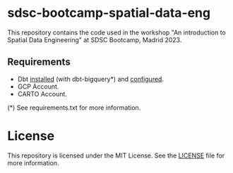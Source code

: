 # sdsc-bootcamp-spatial-data-eng

This repository contains the code used in the workshop "An introduction to Spatial Data Engineering" at SDSC Bootcamp, Madrid 2023.

## Requirements

- Dbt [installed](https://docs.getdbt.com/docs/core/pip-install) (with dbt-bigquery*) and [configured](https://docs.getdbt.com/docs/core/connect-data-platform/bigquery-setup).
- GCP Account.
- CARTO Account.

(*) See requirements.txt for more information.

# License

This repository is licensed under the MIT License. See the [LICENSE](LICENSE) file for more information.